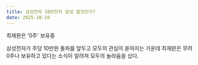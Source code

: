 ```yaml
---
title: 삼성전자 10만전자 달성 할것인가?
date: 2025-10-18
---
```


최재완은 '0주' 보유중

<!--more-->


삼성전자가 주당 10만원 돌파를 앞두고 모두의 관심이 쏟아지는 가운데 최재완은 무려 0주나 보유하고 있다는 소식이 알려져 모두의 놀라움을 샀다. 

